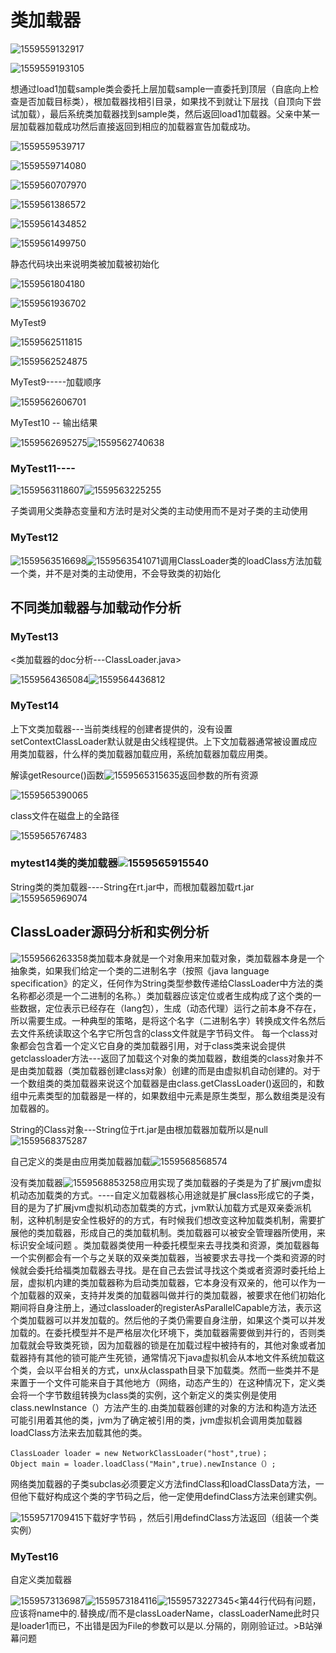 # 类加载器

![1559559132917](C:\Users\Administrator\AppData\Roaming\Typora\typora-user-images\1559559132917.png)

![1559559193105](C:\Users\Administrator\AppData\Roaming\Typora\typora-user-images\1559559193105.png)

想通过load1加载sample类会委托上层加载sample一直委托到顶层（自底向上检查是否加载目标类），根加载器找相引目录，如果找不到就让下层找（自顶向下尝试加载），最后系统类加载器找到sample类，然后返回load1加载器。父亲中某一层加载器加载成功然后直接返回到相应的加载器宣告加载成功。

![1559559539717](C:\Users\Administrator\AppData\Roaming\Typora\typora-user-images\1559559539717.png)

![1559559714080](C:\Users\Administrator\AppData\Roaming\Typora\typora-user-images\1559559714080.png)

![1559560707970](C:\Users\Administrator\AppData\Roaming\Typora\typora-user-images\1559560707970.png)

![1559561386572](C:\Users\Administrator\AppData\Roaming\Typora\typora-user-images\1559561386572.png)

![1559561434852](C:\Users\Administrator\AppData\Roaming\Typora\typora-user-images\1559561434852.png)

![1559561499750](C:\Users\Administrator\AppData\Roaming\Typora\typora-user-images\1559561499750.png)

静态代码块出来说明类被加载被初始化

![1559561804180](C:\Users\Administrator\AppData\Roaming\Typora\typora-user-images\1559561804180.png)

![1559561936702](C:\Users\Administrator\AppData\Roaming\Typora\typora-user-images\1559561936702.png)

MyTest9

![1559562511815](C:\Users\Administrator\AppData\Roaming\Typora\typora-user-images\1559562511815.png)

![1559562524875](C:\Users\Administrator\AppData\Roaming\Typora\typora-user-images\1559562524875.png)

MyTest9-----加载顺序

![1559562606701](C:\Users\Administrator\AppData\Roaming\Typora\typora-user-images\1559562606701.png)

MyTest10 -- 输出结果 

![1559562695275](C:\Users\Administrator\AppData\Roaming\Typora\typora-user-images\1559562695275.png)![1559562740638](C:\Users\Administrator\AppData\Roaming\Typora\typora-user-images\1559562740638.png)

### MyTest11----

![1559563118607](C:\Users\Administrator\AppData\Roaming\Typora\typora-user-images\1559563118607.png)![1559563225255](C:\Users\Administrator\AppData\Roaming\Typora\typora-user-images\1559563225255.png)

子类调用父类静态变量和方法时是对父类的主动使用而不是对子类的主动使用

### MyTest12

![1559563516698](C:\Users\Administrator\AppData\Roaming\Typora\typora-user-images\1559563516698.png)![1559563541071](C:\Users\Administrator\AppData\Roaming\Typora\typora-user-images\1559563541071.png)调用ClassLoader类的loadClass方法加载一个类，并不是对类的主动使用，不会导致类的初始化

## 不同类加载器与加载动作分析

### MyTest13

<类加载器的doc分析---ClassLoader.java>

![1559564365084](C:\Users\Administrator\AppData\Roaming\Typora\typora-user-images\1559564365084.png)![1559564436812](C:\Users\Administrator\AppData\Roaming\Typora\typora-user-images\1559564436812.png)

### MyTest14

上下文类加载器---当前类线程的创建者提供的，没有设置setContextClassLoader默认就是由父线程提供。上下文加载器通常被设置成应用类加载器，什么样的类加载器加载应用，系统加载器加载应用类。

解读getResource()函数![1559565315635](C:\Users\Administrator\AppData\Roaming\Typora\typora-user-images\1559565315635.png)返回参数的所有资源

![1559565390065](C:\Users\Administrator\AppData\Roaming\Typora\typora-user-images\1559565390065.png)

class文件在磁盘上的全路径

![1559565767483](C:\Users\Administrator\AppData\Roaming\Typora\typora-user-images\1559565767483.png)

### mytest14类的类加载器![1559565915540](C:\Users\Administrator\AppData\Roaming\Typora\typora-user-images\1559565915540.png)

String类的类加载器----String在rt.jar中，而根加载器加载rt.jar![1559565969074](C:\Users\Administrator\AppData\Roaming\Typora\typora-user-images\1559565969074.png)

## ClassLoader源码分析和实例分析

![1559566263358](C:\Users\Administrator\AppData\Roaming\Typora\typora-user-images\1559566263358.png)类加载本身就是一个对象用来加载对象，类加载器本身是一个抽象类，如果我们给定一个类的二进制名字（按照《java language specification》的定义，任何作为String类型参数传递给ClassLoader中方法的类名称都必须是一个二进制的名称。）类加载器应该定位或者生成构成了这个类的一些数据，定位表示已经存在（lang包），生成（动态代理）运行之前本身不存在，所以需要生成。一种典型的策略，是将这个名字（二进制名字）转换成文件名然后去文件系统读取这个名字它所包含的class文件就是字节码文件。 每一个class对象都会包含着一个定义它自身的类加载器引用，对于class类来说会提供getclassloader方法---返回了加载这个对象的类加载器，数组类的class对象并不是由类加载器（类加载器创建class对象）创建的而是由虚拟机自动创建的。对于一个数组类的类加载器来说这个加载器是由class.getClassLoader()返回的，和数组中元素类型的加载器是一样的，如果数组中元素是原生类型，那么数组类是没有加载器的。	

String的Class对象---String位于rt.jar是由根加载器加载所以是null![1559568375287](C:\Users\Administrator\AppData\Roaming\Typora\typora-user-images\1559568375287.png)

自己定义的类是由应用类加载器加载![1559568568574](C:\Users\Administrator\AppData\Roaming\Typora\typora-user-images\1559568568574.png)

没有类加载器![1559568853258](C:\Users\Administrator\AppData\Roaming\Typora\typora-user-images\1559568853258.png)应用实现了类加载器的子类是为了扩展jvm虚拟机动态加载类的方式。----自定义加载器核心用途就是扩展class形成它的子类，目的是为了扩展jvm虚拟机动态加载类的方式，jvm默认加载方式是双亲委派机制，这种机制是安全性极好的的方式，有时候我们想改变这种加载类机制，需要扩展他的类加载器，形成自己的类加载机制。类加载器可以被安全管理器所使用，来标识安全域问题  。类加载器类使用一种委托模型来去寻找类和资源，类加载器每一个实例都会有一个与之关联的双亲类加载器，当被要求去寻找一个类和资源的时候就会委托给福类加载器去寻找。是在自己去尝试寻找这个类或者资源时委托给上层，虚拟机内建的类加载器称为启动类加载器，它本身没有双亲的，他可以作为一个加载器的双亲，支持并发类的加载器叫做并行的类加载器，被要求在他们初始化期间将自身注册上，通过classloader的registerAsParallelCapable方法，表示这个类加载器可以并发加载的。然后他的子类仍需要自身注册，如果这个类可以并发加载的。在委托模型并不是严格层次化环境下，类加载器需要做到并行的，否则类加载就会导致类死锁，因为加载器的锁是在加载过程中被持有的，其他对象或者加载器持有其他的锁可能产生死锁，通常情况下java虚拟机会从本地文件系统加载这个类，会以平台相关的方式，unx从classpath目录下加载类。然而一些类并不是来置于一个文件可能来自于其他地方（网络，动态产生的）在这种情况下，定义类会将一个字节数组转换为class类的实例，这个新定义的类实例是使用class.newInstance（）方法产生的.由类加载器创建的对象的方法和构造方法还可能引用着其他的类，jvm为了确定被引用的类，jvm虚拟机会调用类加载器loadClass方法来去加载其他的类。

```
ClassLoader loader = new NetworkClassLoader("host",true)；
Object main = loader.loadClass("Main",true).newInstance（）;
```

网络类加载器的子类subclas必须要定义方法findClass和loadClassData方法，一但他下载好构成这个类的字节码之后，他一定使用defindClass方法来创建实例。

![1559571709415](C:\Users\Administrator\AppData\Roaming\Typora\typora-user-images\1559571709415.png)下载好字节码 ，然后引用defindClass方法返回（组装一个类实例）

### MyTest16

自定义类加载器

![1559573136987](C:\Users\Administrator\AppData\Roaming\Typora\typora-user-images\1559573136987.png)![1559573184116](C:\Users\Administrator\AppData\Roaming\Typora\typora-user-images\1559573184116.png)![1559573227345](C:\Users\Administrator\AppData\Roaming\Typora\typora-user-images\1559573227345.png)<第44行代码有问题，应该将name中的.替换成/而不是classLoaderName，classLoaderName此时只是loader1而已，不出错是因为File的参数可以是以.分隔的，刚刚验证过。>B站弹幕问题













